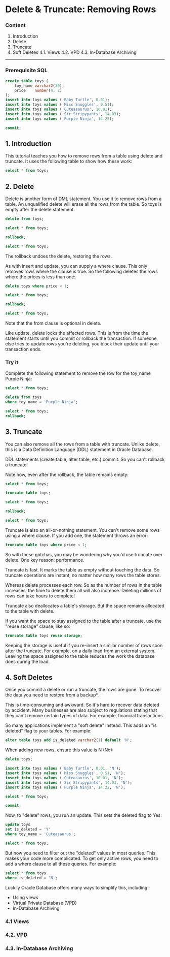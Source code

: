 # Delete & Truncate: Removing Rows

### Content

1. Introduction
2. Delete
3. Truncate
4. Soft Deletes
   4.1. Views
   4.2. VPD
   4.3. In-Database Archiving

-----------------------------------------------------------------------------------------------------------------------
### Prerequisite SQL
```sql
create table toys (
    toy_name varchar2(30),
    price    number(4, 2)    
);
insert into toys values ('Baby Turtle', 0.01);
insert into toys values ('Miss Snuggles', 0.51);
insert into toys values ('Cuteasaurus', 10.01);
insert into toys values ('Sir Stripypants', 14.03);
insert into toys values ('Purple Ninja', 14.22);

commit;
```

## 1. Introduction
This tutorial teaches you how to remove rows from a table using delete and truncate. It uses the following table to show how these work:

```sql
select * from toys;
```

## 2. Delete
Delete is another form of DML statement. You use it to remove rows from a table. An unqualified delete will erase all the rows from the table. So toys is empty after the delete statement:

```sql
delete from toys;

select * from toys;

rollback;

select * from toys;
```

The rollback undoes the delete, restoring the rows.

As with insert and update, you can supply a where clause. This only removes rows where the clause is true. So the following deletes the rows where the prices is less than one:

```sql
delete toys where price < 1;

select * from toys;

rollback;

select * from toys;
```

Note that the from clause is optional in delete.

Like update, delete locks the affected rows. This is from the time the statement starts until you commit or rollback the transaction. If someone else tries to update rows you're deleting, you block their update until your transaction ends.

### Try it
Complete the following statement to remove the row for the toy_name Purple Ninja:

```sql
select * from toys;

delete from toys
where toy_name = 'Purple Ninja';

select * from toys;
rollback;
```

## 3. Truncate
You can also remove all the rows from a table with truncate. Unlike delete, this is a Data Definition Language (DDL) statement in Oracle Database.

DDL statements (create table, alter table, etc.) commit. So you can't rollback a truncate!

Note how, even after the rollback, the table remains empty:

```sql
select * from toys;

truncate table toys;

select * from toys;

rollback;

select * from toys;
```

Truncate is also an all-or-nothing statement. You can't remove some rows using a where clause. If you add one, the statement throws an error:

```sql
truncate table toys where price < 1;
```

So with these gotchas, you may be wondering why you'd use truncate over delete. One key reason: performance.

Truncate is fast. It marks the table as empty without touching the data. So truncate operations are instant, no matter how many rows the table stores.

Whereas delete processes each row. So as the number of rows in the table increases, the time to delete them all will also increase. Deleting millions of rows can take hours to complete!

Truncate also deallocates a table's storage. But the space remains allocated to the table with delete.

If you want the space to stay assigned to the table after a truncate, use the "reuse storage" clause, like so:

```sql
truncate table toys reuse storage;
```

Keeping the storage is useful if you re-insert a similar number of rows soon after the truncate. For example, on a daily load from an external system. Leaving the space assigned to the table reduces the work the database does during the load.

## 4. Soft Deletes
Once you commit a delete or run a truncate, the rows are gone. To recover the data you need to restore from a backup*.

This is time-consuming and awkward. So it's hard to recover data deleted by accident. Many businesses are also subject to regulations stating that they can't remove certain types of data. For example, financial transactions.

So many applications implement a "soft delete" instead. This adds an "is deleted" flag to your tables. For example:

```sql
alter table toys add is_deleted varchar2(1) default 'N';
```

When adding new rows, ensure this value is N (No):

```sql
delete toys;

insert into toys values ('Baby Turtle', 0.01, 'N');
insert into toys values ('Miss Snuggles', 0.51, 'N');
insert into toys values ('Cuteasaurus', 10.01, 'N');
insert into toys values ('Sir Stripypants', 14.03, 'N');
insert into toys values ('Purple Ninja', 14.22, 'N');

select * from toys;

commit;
```

Now, to "delete" rows, you run an update. This sets the deleted flag to Yes:

```sql
update toys
set is_deleted = 'Y'
where toy_name = 'Cuteasaurus';

select * from toys;
```

But now you need to filter out the "deleted" values in most queries. This makes your code more complicated. To get only active rows, you need to add a where clause to all these queries. For example:

```sql
select * from toys
where is_deleted = 'N';
```

Luckily Oracle Database offers many ways to simplify this, including:

- Using views
- Virtual Private Database (VPD)
- In-Database Archiving

### 4.1 Views

### 4.2. VPD

### 4.3. In-Database Archiving
